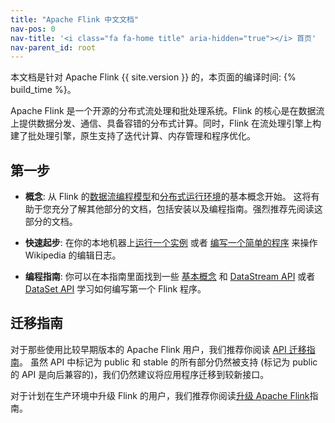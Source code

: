 ```yaml
---
title: "Apache Flink 中文文档"
nav-pos: 0
nav-title: '<i class="fa fa-home title" aria-hidden="true"></i> 首页'
nav-parent_id: root
---
```

<!--
Licensed to the Apache Software Foundation (ASF) under one
or more contributor license agreements.  See the NOTICE file
distributed with this work for additional information
regarding copyright ownership.  The ASF licenses this file
to you under the Apache License, Version 2.0 (the
"License"); you may not use this file except in compliance
with the License.  You may obtain a copy of the License at

  http://www.apache.org/licenses/LICENSE-2.0

Unless required by applicable law or agreed to in writing,
software distributed under the License is distributed on an
"AS IS" BASIS, WITHOUT WARRANTIES OR CONDITIONS OF ANY
KIND, either express or implied.  See the License for the
specific language governing permissions and limitations
under the License.
-->

本文档是针对 Apache Flink {{ site.version }} 的，本页面的编译时间: {% build_time %}。

Apache Flink 是一个开源的分布式流处理和批处理系统。Flink 的核心是在数据流上提供数据分发、通信、具备容错的分布式计算。同时，Flink 在流处理引擎上构建了批处理引擎，原生支持了迭代计算、内存管理和程序优化。

## 第一步

- **概念**: 从 Flink 的[数据流编程模型](concepts/programming-model.html)和[分布式运行环境](concepts/runtime.html)的基本概念开始。 这将有助于您充分了解其他部分的文档，包括安装以及编程指南。强烈推荐先阅读这部分的文档。

- **快速起步**: 在你的本地机器上[运行一个实例](quickstart/setup_quickstart.html) 或者 [编写一个简单的程序](quickstart/run_example_quickstart.html) 来操作 Wikipedia 的编辑日志。

- **编程指南**: 你可以在本指南里面找到一些 [基本概念](dev/api_concepts.html) 和 [DataStream API](dev/datastream_api.html) 或者 [DataSet API](dev/batch/index.html) 学习如何编写第一个 Flink 程序。

## 迁移指南

对于那些使用比较早期版本的 Apache Flink 用户，我们推荐你阅读 [API 迁移指南](dev/migration.html)。
虽然 API 中标记为 public 和 stable 的所有部分仍然被支持 (标记为 public 的 API 是向后兼容的)，我们仍然建议将应用程序迁移到较新接口。

对于计划在生产环境中升级 Flink 的用户，我们推荐你阅读[升级 Apache Flink](ops/upgrading.html)指南。
